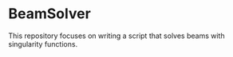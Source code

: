 # BeamSolver
This repository focuses on writing a script that solves beams with singularity functions.
